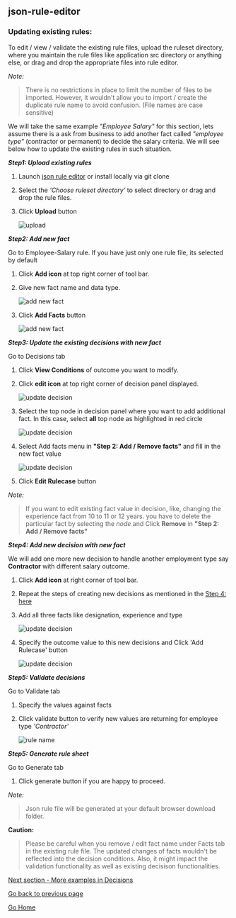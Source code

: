 ## json-rule-editor

### Updating existing rules:

To edit / view / validate the existing rule files, upload the ruleset directory, where you maintain the rule files like application src directory or anything else, or drag and drop the appropriate files into rule editor. 

*Note:*

> There is no restrictions in place to limit the number of files to be imported.
> However, it wouldn’t allow you to import / create the duplicate rule name to avoid confusion. (File names are case sensitive) 

We will take the same example *"Employee Salary"* for this section, lets assume there is a ask from business to add another fact called *"employee type"* (contractor or permanent) to decide the salary criteria. We will see below how to update the existing rules in such situation.

***Step1: Upload existing rules***

1. Launch [json rule editor](https://www.json-rule-editor.com) or install locally via git clone
2. Select the *‘Choose ruleset directory’* to select directory or drag and drop the rule files.
3. Click **Upload** button

    ![upload](https://vinzdeveloper.github.io/json-rule-editor/docs/images/upload.png)

***Step2: Add new fact***

Go to Employee-Salary rule. If you have just only one rule file, its selected by default

1. Click **Add icon** at top right corner of tool bar.
2. Give new fact name and data type.

    ![add new fact](https://vinzdeveloper.github.io/json-rule-editor/docs/images/update-fact1.png)

3. Click **Add Facts** button

    ![add new fact](https://vinzdeveloper.github.io/json-rule-editor/docs/images/update-fact2.png)


***Step3: Update the existing decisions with new fact***

Go to Decisions tab

1. Click **View Conditions** of outcome you want to modify.
2. Click **edit icon** at top right corner of decision panel displayed.

    ![update decision](https://vinzdeveloper.github.io/json-rule-editor/docs/images/update-decisions1.png)

3. Select the top node in decision panel where you want to add additional fact. In this case, select **all** top node as highlighted in red circle

    ![update decision](https://vinzdeveloper.github.io/json-rule-editor/docs/images/update-decisions2.png)

4. Select Add facts menu in **"Step 2: Add / Remove facts"** and fill in the new fact value

    ![update decision](https://vinzdeveloper.github.io/json-rule-editor/docs/images/update-decisions3.png)

5. Click **Edit Rulecase** button 


*Note:*

> If you want to edit existing fact value in decision, like, changing the experience fact from 10 to 11 or 12 years. you have to delete the particular fact by
> selecting the *node* and Click **Remove** in **"Step 2: Add / Remove facts"**


***Step4: Add new decision with new fact***

We will add one more new decision to handle another employment type say **Contractor** with different salary outcome.

1. Click **Add icon** at right corner of tool bar.
2. Repeat the steps of creating new decisions as mentioned in the [Step 4: here](https://vinzdeveloper.github.io/json-rule-editor/docs/create-rules.html)
3. Add all three facts like designation, experience and type

    ![update decision](https://vinzdeveloper.github.io/json-rule-editor/docs/images/update-decisions4.png)

4. Specify the outcome value to this new decisions and Click 'Add Rulecase' button

    ![update decision](https://vinzdeveloper.github.io/json-rule-editor/docs/images/update-decisions5.png)

***Step5: Validate decisions***

Go to Validate tab

1. Specify the values against facts
2. Click validate button to verify new values are returning for employee type *'Contractor'*

    ![rule name](https://vinzdeveloper.github.io/json-rule-editor/docs/images/update-validate.png)

***Step5: Generate rule sheet***

Go to Generate tab

1. Click generate button if you are happy to proceed.


*Note:*

> Json rule file will be generated at your default browser download folder. 


**Caution:**
> Please be careful when you remove / edit fact name under Facts tab in the existing rule file.
> The updated changes of facts wouldn't be reflected into the decision conditions.
> Also, it might impact the validation functionality as well as existing decisison functionalities.

[Next section - More examples in Decisions](https://vinzdeveloper.github.io/json-rule-editor/docs/decisions.html)

[Go back to previous page](https://vinzdeveloper.github.io/json-rule-editor/docs/implementation.html)

[Go Home](https://vinzdeveloper.github.io/json-rule-editor/docs/)